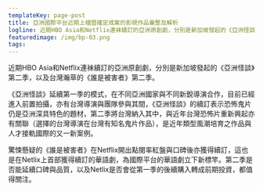 ```yaml
---
templateKey: page-post
title: 亞洲國際平台近期上檔暨確定成案的影視作品彙整及解析
logline: 近期HBO Asia和Netflix連袜續訂的亞洲原創劇，分別是新加坡發起的《亞洲怪談》第二季，以及台灣瀚草的《誰是被害者》第二季。
featuredimage: /img/bp-03.png
tags:
---
```


近期HBO Asia和Netflix連袜續訂的亞洲原創劇，分別是新加坡發起的《亞洲怪談》第二季，以及台灣瀚草的《誰是被害者》第二季。

《亞洲怪談》延續第一季的模式，在不同亞洲國家與不同新銳導演合作，目前已經進入前置拍攝，亦有台灣導演與團隊參與其間，《亞洲怪談》的續訂表示恐怖鬼片仍是亞洲深具特色的題材，第二季將台灣納入其中，與近年台灣恐怖片重新興起亦有關聯（選擇的台灣導演在台灣有知名鬼片作品），是近年類型風潮培育之作品與人才接軌國際的又一新案例。

驚悚懸疑的《誰是被害者》在Netflix開出點閱率紅盤與口碑後亦獲得續訂，這也是在Netlix上首部獲得續訂的華語劇，為國際平台的華語劇立下新標竿。第二季是否能延續口碑與品質，以及Netlix是否會從第一季的後續購入轉成前期投資，都值得關注。
